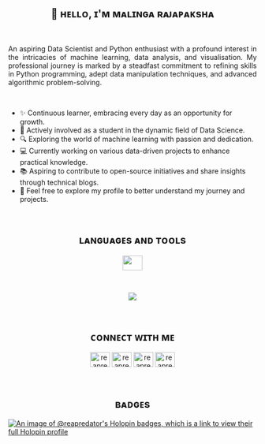 <!--Name-->       
<h2 align="center">👋 ʜᴇʟʟᴏ, ɪ'ᴍ ᴍᴀʟɪɴɢᴀ ʀᴀᴊᴀᴘᴀᴋsʜᴀ</h2> 
<br/> 

<!--Intro-->       
<p align="justify">
An aspiring Data Scientist and Python enthusiast with a profound interest in the intricacies of machine learning, data analysis, and visualisation. 
My professional journey is marked by a steadfast commitment to refining skills in Python programming, adept data manipulation techniques, and advanced algorithmic problem-solving. 
<p/>
  
<br/> 

<!--About Me-->  
- ✨ Continuous learner, embracing every day as an opportunity for growth.
- 🌱 Actively involved as a student in the dynamic field of Data Science.
- 🔍 Exploring the world of machine learning with passion and dedication.
- 💻 Currently working on various data-driven projects to enhance practical knowledge.
- 📚 Aspiring to contribute to open-source initiatives and share insights through technical blogs.
- 💬 Feel free to explore my profile to better understand my journey and projects.
  
<br/>

<!--Languages and Tools-->       
<h2 align="center">ʟᴀɴɢᴜᴀɢᴇs ᴀɴᴅ ᴛᴏᴏʟs</h2> 
<p align="center">
<img height="30" width="40"  src="https://skillicons.dev/icons?i=py,mysql,sklearn,matlab,tensorflow,pytorch,js,html,css,php,stackoverflow,azure,vscode,wordpress,figma"/>
</p>

<br />

<!--Stats--> 
<p align="center" > 
<img src="https://github-readme-stats.vercel.app/api/top-langs/?username=reapredator&theme=calm&hide_border=true&include_all_commits=true&count_private=true&layout=compact"/>
<p/>

<br/>

<!--Socials--> 
<h2 align="center">ᴄᴏɴɴᴇᴄᴛ ᴡɪᴛʜ ᴍᴇ</h2> 
<p align="center" > 
<a href="https://www.linkedin.com/in/reapredator/" target="blank"><img align="center" src="https://raw.githubusercontent.com/rahuldkjain/github-profile-readme-generator/master/src/images/icons/Social/linked-in-alt.svg" alt="reapredator" height="30" width="40" /></a>
<a href="https://www.facebook.com/rshanlk/" target="blank"><img align="center" src="https://raw.githubusercontent.com/rahuldkjain/github-profile-readme-generator/master/src/images/icons/Social/facebook.svg" alt="reapredator" height="30" width="40" /></a>
<a href="https://twitter.com/ReapredatoR" target="blank"><img align="center" src="https://raw.githubusercontent.com/rahuldkjain/github-profile-readme-generator/master/src/images/icons/Social/twitter.svg" alt="reapredator" height="30" width="40" /></a>
<a href="https://www.instagram.com/malinga_rajapaksha/" target="blank"><img align="center" src="https://raw.githubusercontent.com/rahuldkjain/github-profile-readme-generator/master/src/images/icons/Social/instagram.svg" alt="reapredator" height="30" width="40" /></a>
</p>

<br/>

<!--Badges--> 
<h2 align="center">ʙᴀᴅɢᴇs</h2> 

[![An image of @reapredator's Holopin badges, which is a link to view their full Holopin profile](https://holopin.me/reapredator)](https://holopin.io/@reapredator)

<br/>
